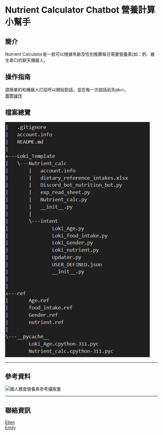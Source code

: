 # Nutrient Calculator Chatbot 營養計算小幫手
## 簡介
Nutrient Calculator是一款可以根據年齡及性別推薦每日需要營養素(如：鈣、維生素C)的聊天機器人。
## 操作指南
請簡單的和機器人打招呼以開始對話，並在每一次說話前先`@Bot`。<br>
[實際操作](https://youtu.be/TabdABk-N-Q)
## 檔案總覽
![](nutrition_bot_tree.png)
***
## 參考資料 
![國人膳食營養素參考攝取量](https://www.hpa.gov.tw/Pages/List.aspx?nodeid=4613)
***
## 聯絡資訊
[Ellen](https://github.com/ellenyp)<br>
[Emily](https://github.com/emilyganpeijie)




